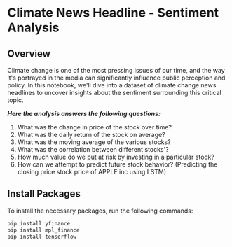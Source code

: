# Climate News Headline - Sentiment Analysis
## Overview
Climate change is one of the most pressing issues of our time, and the way it's portrayed in the media can significantly influence public perception and policy. In this notebook, we'll dive into a dataset of climate change news headlines to uncover insights about the sentiment surrounding this critical topic.

***Here the analysis answers the following questions:***

1. What was the change in price of the stock over time?
2. What was the daily return of the stock on average?
3. What was the moving average of the various stocks?
4. What was the correlation between different stocks'?
5. How much value do we put at risk by investing in a particular stock?
6. How can we attempt to predict future stock behavior? (Predicting the closing price stock price of APPLE inc using LSTM)

## Install Packages
To install the necessary packages, run the following commands:

```sh
pip install yfinance
pip install mpl_finance
pip install tensorflow
```
